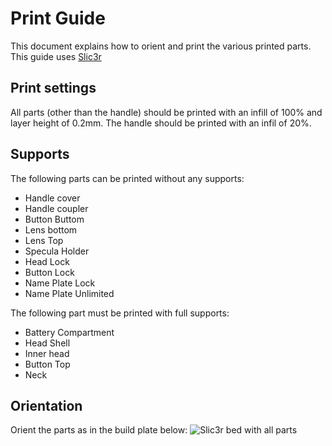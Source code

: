 # Print Guide

This document explains how to orient and print the various printed parts. This guide uses [Slic3r](http://slic3r.org/)

## Print settings
All parts (other than the handle) should be printed with an infill of 100% and layer height of 0.2mm.  The handle should be printed with an infil of 20%.


## Supports
The following parts can be printed without any supports:
  * Handle cover
  * Handle coupler
  * Button Buttom
  * Lens bottom
  * Lens Top
  * Specula Holder
  * Head Lock
  * Button Lock
  * Name Plate Lock
  * Name Plate Unlimited
  

The following part must be printed with full supports:
  * Battery Compartment
  * Head Shell
  * Inner head
  * Button Top
  * Neck


## Orientation
Orient the parts as in the build plate below:
![Slic3r bed with all parts](/media/print_guide/print_guide-01.png)


